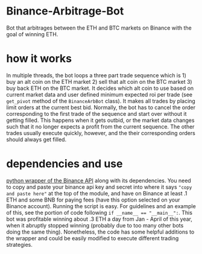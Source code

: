 # Binance-Arbitrage-Bot

Bot that arbitrages between the ETH and BTC markets on Binance with the goal of winning ETH. 

# how it works

In multiple threads, the bot loops a three part trade sequence which is 1) buy an alt coin on the ETH market 2) sell that alt coin on the BTC market 3) buy back ETH on the BTC market. It decides which alt coin to use based on current market data and user defined minimum expected roi per trade (see `get_pivot` method of the `BinanceArbBot` class). It makes all trades by placing limit orders at the current best bid. Normally, the bot has to cancel the order corresponding to the first trade of the sequence and start over without it getting filled. This happens when it gets outbid, or the market data changes such that it no longer expects a profit from the current sequence. The other trades usually execute quickly, however, and the their corresponding orders should always get filled.

# dependencies and use

[python wrapper of the Binance API](https://github.com/sammchardy/python-binance) along with its dependencies. 
You need to copy and paste your binance api key and secret into where it says `"copy and paste here"` at the top of the module, and have on Binance at least .1 ETH and some BNB for paying fees (have this option selected on your Binance account). Running the script is easy. For guidelines and an example of this, see the portion of code following `if __name__ == "__main__":`. This bot was profitable winning about .3 ETH a day from Jan - April of this year, when it abruptly stopped winning (probably due to too many other bots doing the same thing). Nonetheless, the code has some helpful additions to the wrapper and could be easily modified to execute different trading strategies. 
